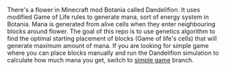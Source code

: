 There's a flower in Minecraft mod Botania called Dandelifion. It uses modified
Game of Life rules to generate mana, sort of energy system in Botania. Mana is 
generated from alive cells when they enter neighbouring blocks around flower.
The goal of this repo is to use genetics algorithm to find the optimal starting 
placement of blocks (Game of life's cells) that will generate maximum amount of
mana. If you are looking for simple game where you can place blocks manually and
run the Dandelifion simulation to calculate how much mana you get, switch to 
[simple game](https://github.com/DreadBoy/dandelifeon/tree/simple-game) branch.